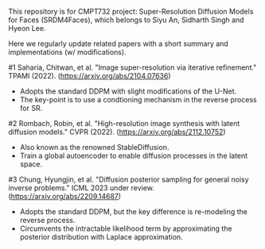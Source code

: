 This repository is for CMPT732 project: Super-Resolution Diffusion Models for Faces (SRDM4Faces), which belongs to Siyu An, Sidharth Singh and Hyeon Lee. 

Here we regularly update related papers with a short summary and implementations (w/ modifications).

#1 Saharia, Chitwan, et al. "Image super-resolution via iterative refinement." TPAMI (2022). (https://arxiv.org/abs/2104.07636)
- Adopts the standard DDPM with slight modifications of the U-Net.
- The key-point is to use a condtioning mechanism in the reverse process for SR.

#2 Rombach, Robin, et al. "High-resolution image synthesis with latent diffusion models." CVPR (2022). (https://arxiv.org/abs/2112.10752)
- Also known as the renowned StableDiffusion. 
- Train a global autoencoder to enable diffusion processes in the latent space.

#3 Chung, Hyungjin, et al. "Diffusion posterior sampling for general noisy inverse problems." ICML 2023 under review. (https://arxiv.org/abs/2209.14687)
- Adopts the standard DDPM, but the key difference is re-modeling the reverse process.
- Circumvents the intractable likelihood term by approximating the posterior distribution with Laplace approximation.
